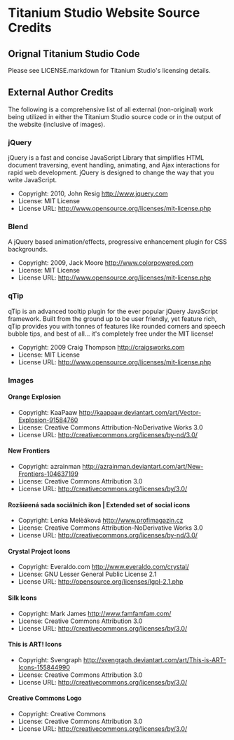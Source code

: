 Titanium Studio Website Source Credits
======================================

Orignal Titanium Studio Code
----------------------------

Please see LICENSE.markdown for Titanium Studio's licensing details.

External Author Credits
-----------------------

The following is a comprehensive list of all external (non-original) work being
utilized in either the Titanium Studio source code or in the output of the
website (inclusive of images).

### jQuery
jQuery is a fast and concise JavaScript Library that simplifies HTML document
traversing, event handling, animating, and Ajax interactions for rapid web
development. jQuery is designed to change the way that you write JavaScript.

- Copyright: 2010, John Resig <http://www.jquery.com>
- License: MIT License
- License URL: <http://www.opensource.org/licenses/mit-license.php>

### Blend
A jQuery based animation/effects, progressive enhancement plugin for CSS
backgrounds.

- Copyright: 2009, Jack Moore <http://www.colorpowered.com>
- License: MIT License
- License URL: <http://www.opensource.org/licenses/mit-license.php>

### qTip
qTip is an advanced tooltip plugin for the ever popular jQuery JavaScript
framework. Built from the ground up to be user friendly, yet feature rich,
qTip provides you with tonnes of features like rounded corners and speech
bubble tips, and best of all... it's completely free under the MIT license!

- Copyright: 2009 Craig Thompson <http://craigsworks.com>
- License: MIT License
- License URL: <http://www.opensource.org/licenses/mit-license.php>

### Images

#### Orange Explosion

- Copyright: KaaPaaw <http://kaapaaw.deviantart.com/art/Vector-Explosion-91584760>
- License: Creative Commons Attribution-NoDerivative Works 3.0
- License URL: <http://creativecommons.org/licenses/by-nd/3.0/>

#### New Frontiers

- Copyright: azrainman <http://azrainman.deviantart.com/art/New-Frontiers-104637199>
- License: Creative Commons Attribution 3.0
- License URL: <http://creativecommons.org/licenses/by/3.0/>

#### Rozšíøená sada sociálních ikon | Extended set of social icons

- Copyright: Lenka Melèáková <http://www.profimagazin.cz>
- License: Creative Commons Attribution-NoDerivative Works 3.0
- License URL: <http://creativecommons.org/licenses/by-nd/3.0/>

#### Crystal Project Icons

- Copyright: Everaldo.com <http://www.everaldo.com/crystal/>
- License: GNU Lesser General Public License 2.1
- License URL: <http://opensource.org/licenses/lgpl-2.1.php>

#### Silk Icons

- Copyright: Mark James <http://www.famfamfam.com/>
- License: Creative Commons Attribution 3.0
- License URL: <http://creativecommons.org/licenses/by/3.0/>

#### This is ART! Icons

- Copyright: Svengraph <http://svengraph.deviantart.com/art/This-is-ART-Icons-155844990>
- License: Creative Commons Attribution 3.0
- License URL: <http://creativecommons.org/licenses/by/3.0/>

#### Creative Commons Logo

- Copyright: Creative Commons
- License: Creative Commons Attribution 3.0
- License URL: <http://creativecommons.org/licenses/by/3.0/>